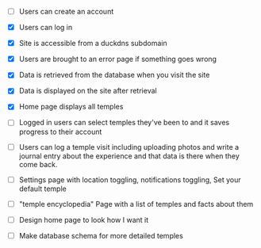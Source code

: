 - [ ] Users can create an account
- [x] Users can log in
- [x] Site is accessible from a duckdns subdomain
- [x] Users are brought to an error page if something goes wrong
- [x] Data is retrieved from the database when you visit the site
- [x] Data is displayed on the site after retrieval
- [x] Home page displays all temples
- [ ] Logged in users can select temples they've been to and it saves progress to their account
- [ ] Users can log a temple visit including uploading photos and write a journal entry about the experience and that data is there when they come back.
- [ ] Settings page with location toggling, notifications toggling, Set your default temple
- [ ] "temple encyclopedia" Page with a list of temples and facts about them


- [ ] Design home page to look how I want it 
- [ ] Make database schema for more detailed temples